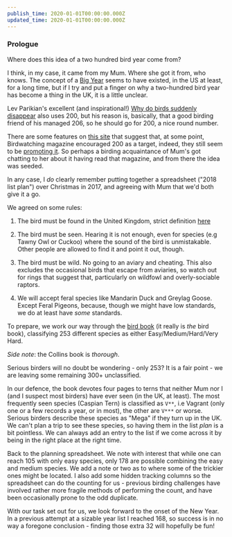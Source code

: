 ```yaml
---
publish_time: 2020-01-01T00:00:00.000Z
updated_time: 2020-01-01T00:00:00.000Z
---
```

### Prologue

Where does this idea of a two hundred bird year come from?

I think, in my case, it came from my Mum. Where she got it from, who
knows. The concept of a [Big
Year](https://en.wikipedia.org/wiki/Big_year) seems to have existed,
in the US at least, for a long time, but if I try and put a finger on
why a two-hundred bird year has become a thing in the UK, it is a
little unclear.

Lev Parikian's excellent (and inspirational!) [Why do birds suddenly
disappear](https://unbound.com/books/why-do-birds-suddenly-disappear/)
also uses 200, but his reason is, basically, that a good birding friend of
his managed 206, so he should go for 200, a nice round number.

There are some features on [this
site](https://www.birdwatching.co.uk/my-200-bird-list) that suggest
that, at some point, Birdwatching magazine encouraged 200 as a target,
indeed, they still seem to be [promoting
it](https://www.birdwatching.co.uk/my200). So perhaps a birding
acquaintance of Mum's got chatting to her about it having read that
magazine, and from there the idea was seeded.

In any case, I _do_ clearly remember putting together a spreadsheet
("2018 list plan") over Christmas in 2017, and agreeing with Mum that
we'd both give it a go.

We agreed on some rules:

1. The bird must be found in the United Kingdom, strict definition
[here](https://en.wikipedia.org/wiki/United_Kingdom)

2. The bird must be seen. Hearing it is not enough, even for species
(e.g Tawny Owl or Cuckoo) where the sound of the bird is
unmistakable. Other people are allowed to find it and point it out,
though.

3. The bird must be wild. No going to an aviary and cheating. This
also excludes the occasional birds that escape from aviaries, so watch
out for rings that suggest that, particularly on wildfowl and
overly-sociable raptors.

4. We will accept feral species like Mandarin Duck and Greylag
Goose. Except Feral Pigeons, because, though we might have low
standards, we do at least have _some_ standards.

To prepare, we work our way through the [bird
book](https://www.nhbs.com/collins-bird-guide-book) (it really is
_the_ bird book), classifying 253 different species as either
Easy/Medium/Hard/Very Hard. 

*Side note*: the Collins book is _thorough_.

Serious birders will no doubt be wondering - only 253? It is a fair
point - we are leaving some remaining 300+ unclassified.

In our defence, the book devotes four pages to terns that neither Mum
nor I (and I suspect most birders) have ever seen (in the UK, at
least). The most frequently seen species (Caspian Tern) is classified
as `V**`, i.e Vagrant (only one or a few records a year, or in most),
the other are `V***` or worse. Serious birders describe these species as
"Mega" if they turn up in the UK. We can't plan a trip to see these
species, so having them in the list _plan_ is a bit pointless. We can
always add an entry to the list if we come across it by being in the
right place at the right time.

Back to the planning spreadsheet. We note with interest that while one
can reach 105 with only easy species, only 178 are possible combining
the easy and medium species. We add a note or two as to where some of
the trickier ones might be located. I also add some hidden tracking
columns so the spreadsheet can do the counting for us - previous
birding challenges have involved rather more fragile methods of
performing the count, and have been occasionally prone to the odd
duplicate.

With our task set out for us, we look forward to the onset of the New
Year. In a previous attempt at a sizable year list I reached 168, so
success is in no way a foregone conclusion - finding those extra 32
will hopefully be fun!
